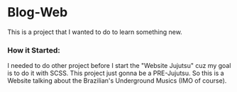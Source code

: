 # Blog-Web
This is a project that I wanted to do to learn something new.
### How it Started:
I needed to do other project before I start the "Website Jujutsu" cuz my goal is to do it with SCSS. This project just gonna be a PRE-Jujutsu.
So this is a Website talking about the Brazilian's Underground Musics (IMO of course).
